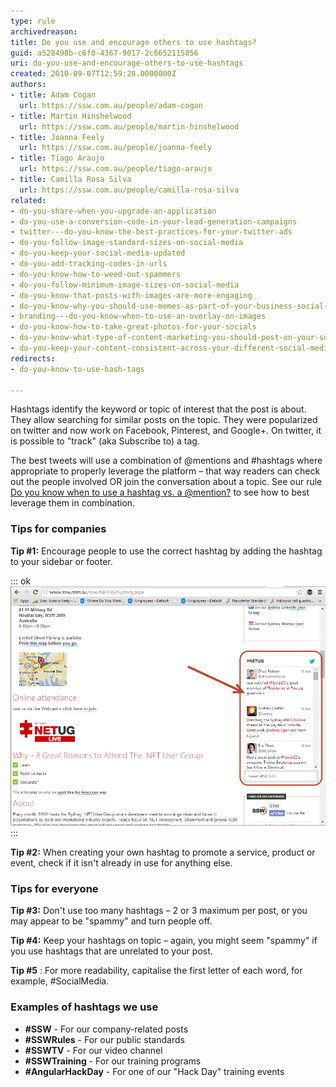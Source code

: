 ```yaml
---
type: rule
archivedreason: 
title: Do you use and encourage others to use hashtags?
guid: a528498b-c6f0-4367-9017-2c8652115856
uri: do-you-use-and-encourage-others-to-use-hashtags
created: 2010-09-07T12:59:28.0000000Z
authors:
- title: Adam Cogan
  url: https://ssw.com.au/people/adam-cogan
- title: Martin Hinshelwood
  url: https://ssw.com.au/people/martin-hinshelwood
- title: Joanna Feely
  url: https://ssw.com.au/people/joanna-feely
- title: Tiago Araujo
  url: https://ssw.com.au/people/tiago-araujo
- title: Camilla Rosa Silva
  url: https://ssw.com.au/people/camilla-rosa-silva
related:
- do-you-share-when-you-upgrade-an-application
- do-you-use-a-conversion-code-in-your-lead-generation-campaigns
- twitter---do-you-know-the-best-practices-for-your-twitter-ads
- do-you-follow-image-standard-sizes-on-social-media
- do-you-keep-your-social-media-updated
- do-you-add-tracking-codes-in-urls
- do-you-know-how-to-weed-out-spammers
- do-you-follow-minimum-image-sizes-on-social-media
- do-you-know-that-posts-with-images-are-more-engaging
- do-you-know-why-you-should-use-memes-as-part-of-your-business-social-media-content
- branding---do-you-know-when-to-use-an-overlay-on-images
- do-you-know-how-to-take-great-photos-for-your-socials
- do-you-know-what-type-of-content-marketing-you-should-post-on-your-socials
- do-you-keep-your-content-consistent-across-your-different-social-media-platforms
redirects:
- do-you-know-to-use-hash-tags

---
```


Hashtags identify the keyword or topic of interest that the post is about. They allow searching for similar posts on the topic. They were popularized on twitter and now work on Facebook, Pinterest, and Google+. On twitter, it is possible to "track" (aka Subscribe to) a tag.  

<!--endintro-->

The best tweets will use a combination of @mentions and #hashtags where appropriate to properly leverage the platform – that way readers can check out the people involved OR join the conversation about a topic. See our rule [Do you know when to use a hashtag vs. a @mention?](/do-you-know-when-to-use-a-hashtag-vs-a-mention) to see how to best leverage them in combination.

### Tips for companies


**Tip #1:** Encourage people to use the correct hashtag by adding the hashtag to your sidebar or footer.


::: ok  
![Figure: On  www.ssw.com.au/ssw/netug you can see the sidebar shows a feed with the hashtag used](hashtag-stream.jpg)  
:::

**Tip #2:** When creating your own hashtag to promote a service, product or event, check if it isn't already in use for anything else.

### Tips for everyone


**Tip #3:** Don't use too many hashtags – 2 or 3 maximum per post, or you may appear to be "spammy" and turn people off.

**Tip #4:** Keep your hashtags on topic – again, you might seem "spammy" if you use hashtags that are unrelated to your post.

**Tip #5** : For more readability, capitalise the first letter of each word, for example, #SocialMedia.

### Examples of hashtags we use


* **#SSW** - For our company-related posts
* **#SSWRules** - For our public standards
* **#SSWTV** - For our video channel
* **#SSWTraining** - For our training programs
* **#AngularHackDay** - For one of our "Hack Day" training events
